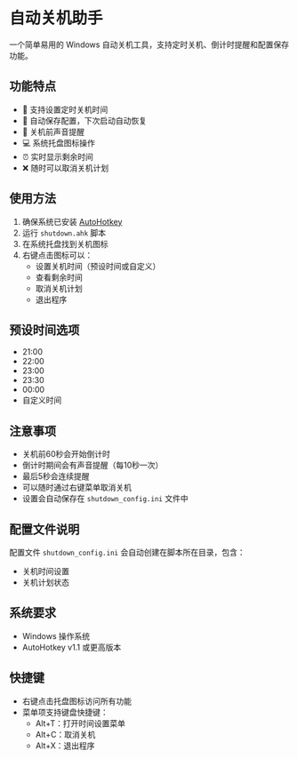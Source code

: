 # 自动关机助手

一个简单易用的 Windows 自动关机工具，支持定时关机、倒计时提醒和配置保存功能。

## 功能特点

- 📅 支持设置定时关机时间
- 🔄 自动保存配置，下次启动自动恢复
- 🔔 关机前声音提醒
- 💻 系统托盘图标操作
- ⏰ 实时显示剩余时间
- ❌ 随时可以取消关机计划

## 使用方法

1. 确保系统已安装 [AutoHotkey](https://www.autohotkey.com/)
2. 运行 `shutdown.ahk` 脚本
3. 在系统托盘找到关机图标
4. 右键点击图标可以：
   - 设置关机时间（预设时间或自定义）
   - 查看剩余时间
   - 取消关机计划
   - 退出程序

## 预设时间选项

- 21:00
- 22:00
- 23:00
- 23:30
- 00:00
- 自定义时间

## 注意事项

- 关机前60秒会开始倒计时
- 倒计时期间会有声音提醒（每10秒一次）
- 最后5秒会连续提醒
- 可以随时通过右键菜单取消关机
- 设置会自动保存在 `shutdown_config.ini` 文件中

## 配置文件说明

配置文件 `shutdown_config.ini` 会自动创建在脚本所在目录，包含：
- 关机时间设置
- 关机计划状态

## 系统要求

- Windows 操作系统
- AutoHotkey v1.1 或更高版本

## 快捷键

- 右键点击托盘图标访问所有功能
- 菜单项支持键盘快捷键：
  - Alt+T：打开时间设置菜单
  - Alt+C：取消关机
  - Alt+X：退出程序 